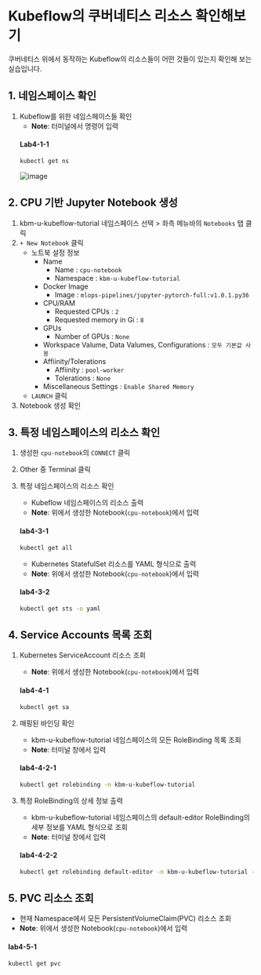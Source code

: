 # Kubeflow의 쿠버네티스 리소스 확인해보기
쿠버네티스 위에서 동작하는 Kubeflow의 리소스들이 어떤 것들이 있는지 확인해 보는 실습입니다.

## 1. 네임스페이스 확인 

1. Kubeflow를 위한 네임스페이스들 확인
   - **Note**: 터미널에서 명령어 입력
   #### **Lab4-1-1**
   ```bash
   kubectl get ns
   ```
   ![image](https://github.com/KOlizer/tutorial/assets/127844467/c8476ac8-462d-4379-9d06-fa315811398a)


## 2. CPU 기반 Jupyter Notebook 생성

1. kbm-u-kubeflow-tutorial 네임스페이스 선택 > 좌측 메뉴바의 `Notebooks` 탭 클릭 
2. `+ New Notebook` 클릭
   - 노트북 설정 정보
      - Name
         - Name : `cpu-notebook`
         - Namespace : `kbm-u-kubeflow-tutorial`
      - Docker Image
         - Image : `mlops-pipelines/jupyter-pytorch-full:v1.0.1.py36`
      - CPU/RAM
         -  Requested CPUs : `2`
         - Requested memory in Gi : `8`
      - GPUs
         - Number of GPUs : `None`
      - Workspace Valume, Data Valumes, Configurations : `모두 기본값 사용`
      - Affiinity/Tolerations
         - Affiinity : `pool-worker` 
         - Tolerations : `None` 
      - Miscellaneous Settings : `Enable Shared Memory`
   - `LAUNCH` 클릭
3. Notebook 생성 확인


## 3. 특정 네임스페이스의 리소스 확인

1. 생성한 `cpu-notebook`의 `CONNECT` 클릭
2. Other 중 Terminal 클릭
3. 특정 네임스페이스의 리소스 확인
   - Kubeflow 네임스페이스의 리소스 출력
   - **Note**: 위에서 생성한 Notebook(`cpu-notebook`)에서 입력
   #### **lab4-3-1**
   ```bash
   kubectl get all
   ```

   - Kubernetes StatefulSet 리소스를 YAML 형식으로 출력
   - **Note**: 위에서 생성한 Notebook(`cpu-notebook`)에서 입력
   #### **lab4-3-2**
   ```bash
   kubectl get sts -o yaml
   ```

## 4. Service Accounts 목록 조회

1. Kubernetes ServiceAccount 리소스 조회
   - **Note**: 위에서 생성한 Notebook(`cpu-notebook`)에서 입력
   #### **lab4-4-1**
   ```bash
   kubectl get sa
   ```
3. 매핑된 바인딩 확인
   - kbm-u-kubeflow-tutorial 네임스페이스의 모든 RoleBinding 목록 조회
   - **Note**: 터미널 창에서 입력
   #### **lab4-4-2-1**
   ```bash
   kubectl get rolebinding -n kbm-u-kubeflow-tutorial
   ```

4. 특정 RoleBinding의 상세 정보 출력
   - kbm-u-kubeflow-tutorial 네임스페이스의 default-editor RoleBinding의 세부 정보를 YAML 형식으로 조회
   - **Note**: 터미널 창에서 입력
   #### **lab4-4-2-2**
   ```bash
   kubectl get rolebinding default-editor -n kbm-u-kubeflow-tutorial -o yaml
   ```

## 5. PVC 리소스 조회
   - 현재 Namespace에서 모든 PersistentVolumeClaim(PVC) 리소스 조회
   - **Note**: 위에서 생성한 Notebook(`cpu-notebook`)에서 입력
   #### **lab4-5-1**
   ```bash
   kubectl get pvc
   ```
